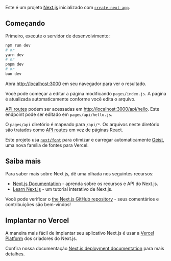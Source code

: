Este é um projeto [Next.js](https://nextjs.org) inicializado com [`create-next-app`](https://nextjs.org/docs/pages/api-reference/create-next-app).

## Começando

Primeiro, execute o servidor de desenvolvimento:

```bash
npm run dev
# or
yarn dev
# or
pnpm dev
# or
bun dev
```

Abra [http://localhost:3000](http://localhost:3000) em seu navegador para ver o resultado.

Você pode começar a editar a página modificando `pages/index.js`. A página é atualizada automaticamente conforme você edita o arquivo.

[API routes](https://nextjs.org/docs/pages/building-your-application/routing/api-routes) podem ser acessadas em [http://localhost:3000/api/hello](http://localhost:3000/api/hello). Este endpoint pode ser editado em `pages/api/hello.js`.

O `pages/api` diretório é mapeado para `/api/*`. Os arquivos neste diretório são tratados como [API routes](https://nextjs.org/docs/pages/building-your-application/routing/api-routes) em vez de páginas React.

Este projeto usa [`next/font`](https://nextjs.org/docs/pages/building-your-application/optimizing/fonts) para otimizar e carregar automaticamente [Geist](https://vercel.com/font), uma nova família de fontes para Vercel.

## Saiba mais

Para saber mais sobre Next.js, dê uma olhada nos seguintes recursos:

- [Next.js Documentation](https://nextjs.org/docs) - aprenda sobre os recursos e API do Next.js.
- [Learn Next.js](https://nextjs.org/learn-pages-router) - um tutorial interativo de Next.js.

Você pode verificar o [the Next.js GitHub repository](https://github.com/vercel/next.js) - seus comentários e contribuições são bem-vindos!

## Implantar no Vercel

A maneira mais fácil de implantar seu aplicativo Next.js é usar a [Vercel Platform](https://vercel.com/new?utm_medium=default-template&filter=next.js&utm_source=create-next-app&utm_campaign=create-next-app-readme) dos criadores do Next.js.

Confira nossa documentação [Next.js deployment documentation](https://nextjs.org/docs/pages/building-your-application/deploying) para mais detalhes.
